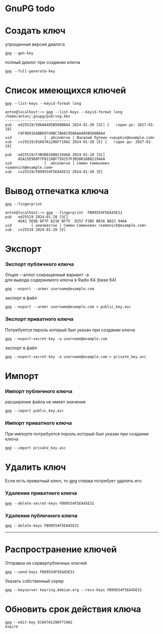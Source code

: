 # GnuPG todo
# Создать ключ
упрощенная версия диалога
```
gpg --gen-key
```
полный диалог при создании ключа
```
gpg --full-generate-key
```
# Список имеющихся ключей
```
gpg --list-keys --keyid-format long
```
```
anton@localhost:~> gpg --list-keys --keyid-format long
/home/anton/.gnupg/pubring.kbx
------------------------------
pub   ed25519/506AA485B568B8A4 2024-01-20 [SC] [   годен до: 2027-01-19]
      C9F9D91EABBD9749BC7B66C9506AA485B568B8A4
uid               [  абсолютно ] Василий Пупкин <vpupkin@example.com>
sub   cv25519/D1667A1286F719A2 2024-01-20 [E] [   годен до: 2027-01-19]

pub   ed25519/F3B5B016B821946A 2024-01-20 [SC]
      A5A15E988F7F8210BF75D257F3B5B016B821946A
uid               [  абсолютно ] Семен Семенович <semenich@example.com>
sub   cv25519/FB99554F5EA45E31 2024-01-20 [E]
```
# Вывод отпечатка ключа
```
gpg --fingerprint
```
```
anton@localhost:~> gpg --fingerprint  FB99554F5EA45E31
pub   ed25519 2024-01-20 [SC]
      A5A1 5E98 8F7F 8210 BF75  D257 F3B5 B016 B821 946A
uid         [ неизвестно ] Семен Семенович <semenich@example.com>
sub   cv25519 2024-01-20 [E]

```

# Экспорт
### Экспорт публичного ключа
Опция --armor сокращенный вариант -a  
для вывода содержимого ключа в Radix 64 (base 64)
```
gpg --export --armor username@example.com
```
экспорт в файл
```
gpg --export --armor username@example.com > public_key.asc
```
### Экспорт приватного ключа
Потребуется пароль который был указан при создании ключа
```
gpg --export-secret-key -a username@example.com
```
экспорт в файл
```
gpg --export-secret-key -a username@example.com > private_key.asc
```

# Импорт
### Импорт публичного ключа
расширение файла не имеет значение
```
gpg --import public_key.asc
```
### Импорт приватного ключа
При импорте потребуется пороль который был указан при создании ключа
```
gpg --import private_key.asc
```

# Удалить ключ
Если есть приватный ключ, то gpg сперва потребует удалить его.
### Удаление приватного ключа
```
gpg --delete-secret-keys FB99554F5EA45E31
```
### Удаление публичного ключа
```
gpg --delete-keys FB99554F5EA45E31
```
----
# Распространение ключей
Отправка на серверпубличных ключей
```
gpg --send-keys FB99554F5EA45E31
```
Указать собственный серер
```
gpg --keyserver keyring.debian.org --recv-keys FB99554F5EA45E31
```

# Обновить срок действия ключа
```
gpg --edit-key D1667A1286F719A2
expire
```